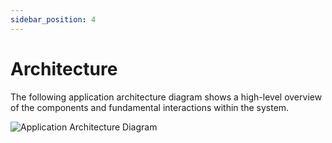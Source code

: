 ```yaml
---
sidebar_position: 4
---
```


# Architecture

The following application architecture diagram shows a high-level overview of the components and fundamental interactions within the system.

![Application Architecture Diagram](/img/application-architecture-diagram.png)
